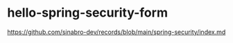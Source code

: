 # hello-spring-security-form

https://github.com/sinabro-dev/records/blob/main/spring-security/index.md